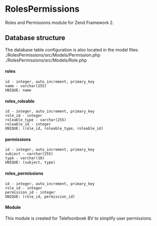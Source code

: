 # RolesPermissions
Roles and Permissions module for Zend Framework 2.


## Database structure
The database table configuration is also located in the model files:
./RolesPermissions/src/Models/Permission.php
./RolesPermissions/src/Models/Role.php

#### roles
```
id - integer, auto_increment, primary_key
name - varchar(255)
UNIQUE: name
```
#### roles_roleable
```
id - integer, auto_increment, primary_key
role_id - integer
roleable_type - varchar(255)
roleable_id - integer
UNIQUE: (role_id, roleable_type, roleable_id)
```
#### permissions
```
id - integer, auto_increment, primary_key
subject - varchar(255)
type - varchar(10)
UNIQUE: (subject, type)
```
#### roles_permissions
```
id - integer, auto_increment, primary_key
role_id - integer
permission_id - integer
UNIQUE: (role_id, permission_id)
```

#### Module
This module is created for Telefoonboek BV to simplify user permissions.